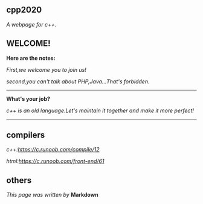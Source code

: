## cpp2020

*A webpage for c++.*
## WELCOME!
**Here are the notes:**

*First,we welcome you to join us!*

*second,you can't talk about PHP,Java…That's forbidden.*
***
**What's your job?**

*c++ is an old language.Let's maintain it together and make it more perfect!*
***

## compilers

*c++:https://c.runoob.com/compile/12*

*html:https://c.runoob.com/front-end/61*

## others
*This page was written by* __Markdown__
